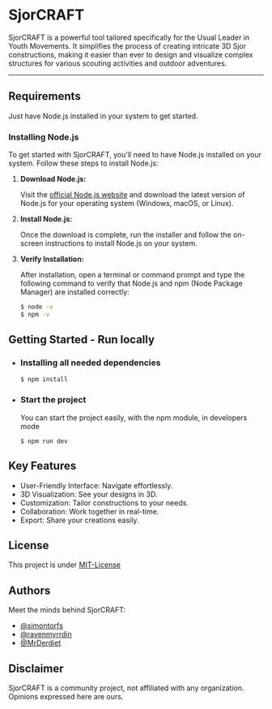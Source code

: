 # SjorCRAFT

SjorCRAFT is a powerful tool tailored specifically for the Usual Leader in Youth Movements. It simplifies the process of creating intricate 3D Sjor constructions, making it easier than ever to design and visualize complex structures for various scouting activities and outdoor adventures.

---
## Requirements

Just have Node.js installed in your system to get started.

### Installing Node.js

To get started with SjorCRAFT, you'll need to have Node.js installed on your system. Follow these steps to install Node.js:

1. **Download Node.js:**

   Visit the [official Node.js website](https://nodejs.org/) and download the latest version of Node.js for your operating system (Windows, macOS, or Linux).

2. **Install Node.js:**

   Once the download is complete, run the installer and follow the on-screen instructions to install Node.js on your system. 

3. **Verify Installation:**

   After installation, open a terminal or command prompt and type the following command to verify that Node.js and npm (Node Package Manager) are installed correctly:

   ```bash
   $ node -v
   $ npm -v

## Getting Started - Run locally
- ### Installing all needed dependencies

      $ npm install
- ### Start the project
  You can start the project easily, with the npm module, in developers mode

      $ npm run dev

## Key Features
- User-Friendly Interface: Navigate effortlessly.
- 3D Visualization: See your designs in 3D.
- Customization: Tailor constructions to your needs.
- Collaboration: Work together in real-time.
- Export: Share your creations easily.
## License
This project is under [MIT-License](https://choosealicense.com/licenses/mit/)


## Authors
Meet the minds behind SjorCRAFT:

- [@simontorfs](https://github.com/simontorfs)
- [@ravenmyrrdin](https://www.github.com/ravenmyrrdin)
- [@MrDerdiet](https://github.com/MrDerdiet)

## Disclaimer
SjorCRAFT is a community project, not affiliated with any organization. Opinions expressed here are ours.